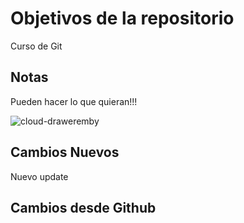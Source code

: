 # Objetivos de la repositorio

Curso de Git


## Notas
Pueden hacer lo que quieran!!!


![cloud-draweremby](https://github.com/geeknube/liga-justicia/assets/105806215/6669ebd9-8692-4b21-add8-36867273f420)

## Cambios Nuevos
Nuevo update

## Cambios desde Github
